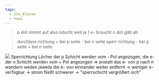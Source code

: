 ```yaml
---
tags:
  - 2te_Klasse
  - nawi
---
```

> p dot nimmt auf also lutscht weil ja 1 e- braucht 
> n dot gibt ab

> durchlass richtung + bei p seite - bei n seite 
> sperr richtung - bei p seite + bei n seite

![](nawi%20test%20halbleiterkram%2028-04-2024-14.excalidraw.svg)
Sperrichtung 
Löcher der p Schicht werden vom - Pol angezogen, die e- der n Schicht werden vom + Pol angezogen 
⇒ anstatt das e- von p nach n wandern weden jeweils die e- von einnander weiter entfernt → weniger e- verfügbar → strom fließt schwerer → "sperrschicht vergrößert sich"